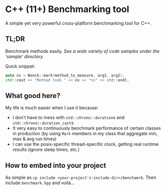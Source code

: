 # C++ (11+) Benchmarking tool

A simple yet very powerful cross-platform benchmarking tool for C++.

## TL;DR

Benchmark methods easily.
*See a wide variety of code samples under the 'sample' directory.*

Quick snippet:
```cpp
auto ns = Bench::mark(method_to_measure, arg1, arg2);
std::cout << "Method took " << ns << "ns" << std::endl;
```

## What good here?

My life is much easier when I use it because:

- I don't have to mess with `std::chrono::duration`s and `std::chrono::duration_cast`s
- It very easy to continuously benchmark performance of certain classes in production
  (by using `Mark` members in my class that aggregate min, max & avg run times)
- I can use the posix-specific thread-specific clock, getting real runtime results
  (ignore sleep times, etc.)

## How to embed into your project

As simple as `cp include <your-project's-include-dir>/benchamrk`.
Then include `benchmark.hpp` and voilà...
